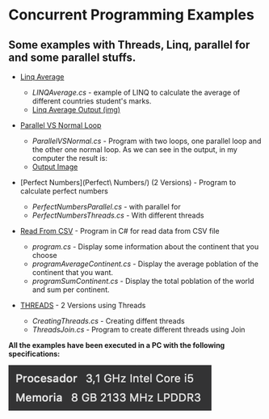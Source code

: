 # Concurrent Programming Examples
## Some examples with Threads, Linq, parallel for and some parallel stuffs.

* [Linq Average](LinqAverage/)
	*  *LINQAverage.cs* - example of LINQ to calculate the average of different countries student's marks.
	*  [Linq Average Output (img)](LinqAverage/imgs/output.png)

* [Parallel VS Normal Loop](ParallelVSNormalLoop/)
	*  *ParallelVSNormal.cs* - Program with two loops, one parallel loop and the other one normal loop. As we can see in the output, in my computer the result is:
	*  [Output Image](ParallelVSNormalLoop/output.png)

* [Perfect Numbers](Perfect\ Numbers/) (2 Versions) - Program to calculate perfect numbers
	*  *PerfectNumbersParallel.cs* - with parallel for
	*  *PerfectNumbersThreads.cs* - With different threads

* [Read From CSV](ReadFromCSV/) - Program in C# for read data from CSV file
	*  *program.cs* - Display some information about the continent that you choose
	*  *programAverageContinent.cs* - Display the average poblation of the continent that you want.
	*  *programSumContinent.cs* - Display the total poblation of the world and sum per continent.

* [THREADS](Threads/) - 2 Versions using Threads
	*  *CreatingThreads.cs* - Creating diffent threads
	*  *ThreadsJoin.cs* - Program to create different threads using Join


**All the examples have been executed in a PC with the following specifications:**

![Specifications](specifications.png)






